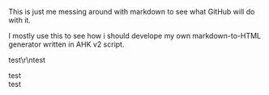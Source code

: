 This is just me messing around with markdown to see what GitHub will do with it.

I mostly use this to see how i should develope my own markdown-to-HTML generator written in AHK v2 script.

test\r\ntest

test<br>test
